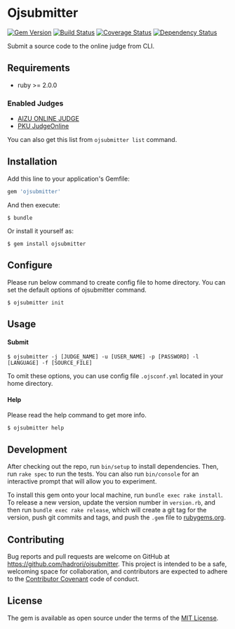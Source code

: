# Ojsubmitter

[![Gem Version](https://badge.fury.io/rb/ojsubmitter.svg)](https://badge.fury.io/rb/ojsubmitter) [![Build Status](https://travis-ci.org/hadrori/ojsubmitter.svg?branch=master)](https://travis-ci.org/hadrori/ojsubmitter) [![Coverage Status](https://coveralls.io/repos/github/hadrori/ojsubmitter/badge.svg?branch=master)](https://coveralls.io/github/hadrori/ojsubmitter?branch=master) [![Dependency Status](https://gemnasium.com/hadrori/ojsubmitter.svg)](https://gemnasium.com/hadrori/ojsubmitter)

Submit a source code to the online judge from CLI.

## Requirements

- ruby >= 2.0.0

### Enabled Judges
- [AIZU ONLINE JUDGE](http://judge.u-aizu.ac.jp)
- [PKU JudgeOnline](http://poj.org)

You can also get this list from `ojsubmitter list` command.

## Installation

Add this line to your application's Gemfile:

```ruby
gem 'ojsubmitter'
```

And then execute:

    $ bundle

Or install it yourself as:

    $ gem install ojsubmitter

## Configure

Please run below command to create config file to home directory.
You can set the default options of ojsubmitter command.

    $ ojsubmitter init


## Usage

#### Submit

    $ ojsubmitter -j [JUDGE_NAME] -u [USER_NAME] -p [PASSWORD] -l [LANGUAGE] -f [SOURCE_FILE]

To omit these options, you can use config file `.ojsconf.yml` located in your home directory.

#### Help

Please read the help command to get more info.

    $ ojsubmitter help

## Development

After checking out the repo, run `bin/setup` to install dependencies. Then, run `rake spec` to run the tests. You can also run `bin/console` for an interactive prompt that will allow you to experiment.

To install this gem onto your local machine, run `bundle exec rake install`. To release a new version, update the version number in `version.rb`, and then run `bundle exec rake release`, which will create a git tag for the version, push git commits and tags, and push the `.gem` file to [rubygems.org](https://rubygems.org).

## Contributing

Bug reports and pull requests are welcome on GitHub at https://github.com/hadrori/ojsubmitter. This project is intended to be a safe, welcoming space for collaboration, and contributors are expected to adhere to the [Contributor Covenant](http://contributor-covenant.org) code of conduct.


## License

The gem is available as open source under the terms of the [MIT License](http://opensource.org/licenses/MIT).


